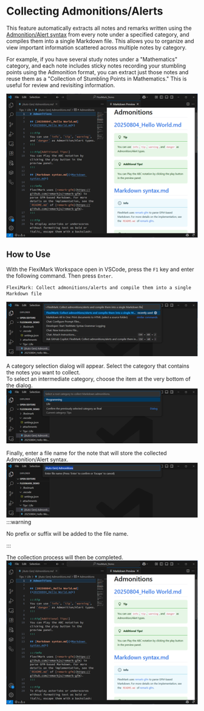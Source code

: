 # Collecting Admonitions/Alerts

This feature automatically extracts all notes and remarks written using the [Admonition/Alert syntax](../basics/extended-markdown-syntax.md#admonitionalert-syntax) from every note under a specified category, and compiles them into a single Markdown file. This allows you to organize and view important information scattered across multiple notes by category.

For example, if you have several study notes under a "Mathematics" category, and each note includes sticky notes recording your stumbling points using the Admonition format, you can extract just those notes and reuse them as a "Collection of Stumbling Points in Mathematics." This is useful for review and revisiting information.

![](img/collect-admonitions/00_collect_sample.webp)

## How to Use

With the FlexiMark Workspace open in VSCode, press the `F1` key and enter the following command. Then press `Enter`.

```plaintext
FlexiMark: Collect admonitions/alerts and compile them into a single Markdown file
```
![](img/collect-admonitions/01_input_command.webp)

A category selection dialog will appear. Select the category that contains the notes you want to collect.\
To select an intermediate category, choose the item at the very bottom of the dialog.
![](img/collect-admonitions/02_choose_category.webp)

Finally, enter a file name for the note that will store the collected Admonition/Alert syntax.
![](img/collect-admonitions/03_input_filename.webp)
:::warning

No prefix or suffix will be added to the file name.

:::

The collection process will then be completed.
![](img/collect-admonitions/00_collect_sample.webp)
